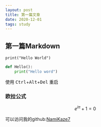```yaml
---
layout: post
title: 第一篇文章
date: 2020-12-01
tags: study   
---
```


## 第一篇Markdown




`print("Hello World")`



```python
def Hello():
    print("Hello word")
```


使用 <kbd>Ctrl</kbd>+<kbd>Alt</kbd>+<kbd>Del</kbd> 重启



### 欧拉公式

$$
e^{ i \pi}+1=0
$$



可以访问我的github:[NamiKaze7](https://github.com/NamiKaze7)




